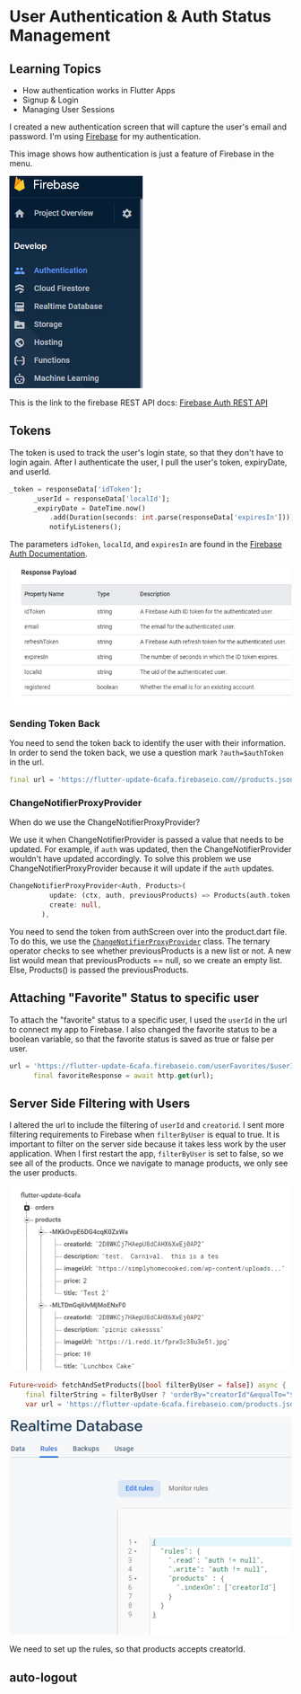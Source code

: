 # User Authentication & Auth Status Management

## Learning Topics
* How authentication works in Flutter Apps
* Signup & Login
* Managing User Sessions

I created a new authentication screen that will capture the user's email and password. I'm
using [Firebase](https://firebase.google.com/docs/auth) for my authentication. 

This image shows how authentication is just a feature of Firebase in the menu.

![](images/auth_menu.png)

This is the link to the firebase REST API docs: [Firebase Auth REST API](https://firebase.google.com/docs/reference/rest/auth)

## Tokens
The token is used to track the user's login state, so that they don't have to login again. After I authenticate the user, I pull the user's token, expiryDate, and userId.

```dart
_token = responseData['idToken'];
      _userId = responseData['localId'];
      _expiryDate = DateTime.now()
          .add(Duration(seconds: int.parse(responseData['expiresIn'])));
          notifyListeners();
```
The parameters `idToken`, `localId`, and `expiresIn` are found in the [Firebase Auth Documentation](https://firebase.google.com/docs/reference/rest/auth#section-sign-in-email-password). 

![auth response image](images/auth_response_payload.png)

### Sending Token Back
You need to send the token back to identify the user with their information. In order to
send the token back, we use a question mark `?auth=$authToken` in the url. 

```dart
final url = 'https://flutter-update-6cafa.firebaseio.com//products.json?auth=$authToken';
```

### ChangeNotifierProxyProvider

When do we use the ChangeNotifierProxyProvider?

We use it when ChangeNotifierProvider is passed a value that needs to be updated. For example, 
if `auth` was updated, then the ChangeNotifierProvider wouldn't have updated accordingly. 
To solve this problem we use ChangeNotifierProxyProvider because it will update if the
`auth` updates. 

 


```dart
ChangeNotifierProxyProvider<Auth, Products>(
          update: (ctx, auth, previousProducts) => Products(auth.token, previousProducts == null ? [] : previousProducts.items),
          create: null,
        ),
```

You need to send the token from authScreen over into the product.dart file. To do this, we use the [`ChangeNotifierProxyProvider`](https://pub.dev/documentation/provider/latest/provider/ChangeNotifierProxyProvider-class.html) class. The ternary operator checks to see whether previousProducts is a new list or not. A new list would mean that previousProducts == null, so we create an empty list. Else, Products() is passed the previousProducts. 

## Attaching "Favorite" Status to specific user

To attach the "favorite" status to a specific user, I used the `userId` in the url to connect my app to Firebase. I also changed the favorite status to be a boolean variable, so that the favorite status is saved as true or false per user.

```dart
url = 'https://flutter-update-6cafa.firebaseio.com/userFavorites/$userId.json?auth=$authToken';
      final favoriteResponse = await http.get(url);
```

## Server Side Filtering with Users

I altered the url to include the filtering of `userId` and `creatorid`. I sent more filtering requirements to Firebase when `filterByUser` is equal to true. It is important to filter on the server side because it takes less work by the user application. When I first restart the app, `filterByUser` is set to false, so we see all of the products. Once we navigate to manage products, we only see the user products. 

![](images/firebase_data.PNG)

```dart
Future<void> fetchAndSetProducts([bool filterByUser = false]) async {
    final filterString = filterByUser ? 'orderBy="creatorId"&equalTo="$userId"' : '';
    var url = 'https://flutter-update-6cafa.firebaseio.com/products.json?auth=$authToken&$filterString'; }
```

![](images/rules_data.png)

We need to set up the rules, so that products accepts creatorId. 

## auto-logout
